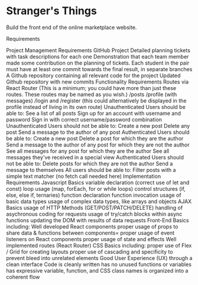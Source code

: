 # Stranger's Things

Build the front end of the online marketplace website.

Requirements

Project Management Requirements
GitHub Project
Detailed planning tickets with task descriptions for each one
Demonstration that each team member made some contribution on the planning of tickets.
Each student in the pair must have at least one commit towards the final result, in separate branches
A Github repository containing all relevant code for the project
Updated Github repository with new commits
Functionality Requirements
Routes via React Router (This is a minimum; you could have more than just these routes. These routes may be named as you wish.)
/posts
/profile (with messages)
/login and /register (this could alternatively be displayed in the profile instead of living in its own route)
Unauthenticated Users should be able to:
See a list of all posts
Sign up for an account with username and password
Sign in with correct username/password combination
Unauthenticated Users should not be able to:
Create a new post
Delete any post
Send a message to the author of any post
Authenticated Users should be able to:
Create a new post
Delete a post for which they are the author
Send a message to the author of any post for which they are not the author
See all messages for any post for which they are the author
See all messages they've received in a special view
Authenticated Users should not be able to:
Delete posts for which they are not the author
Send a message to themselves
All users should be able to:
Filter posts with a simple text matcher (no fetch call needed here)
Implementation Requirements
Javascript Basics
variable declaration (correct use of let and const)
loop usage (map, forEach, for or while loops)
control structures (if, else, else if, ternaries)
function declaration
function invocation
usage of basic data types
usage of complex data types, like arrays and objects
AJAX Basics
usage of HTTP Methods (GET/POST/PATCH/DELETE)
handling of asychronous coding for requests
usage of try/catch blocks within async functions
updating the DOM with results of data requests
Front-End Basics including:
Well developed React components
proper usage of props to share data & functions between components=
proper usage of event listeners on React components
proper usage of state and effects
Well implemented routes (React Router)
CSS Basics including:
proper use of Flex / Grid for creating layouts
proper use of cascading and specificity to prevent bleed into unrelated elements
Good User Experience (UX) through a clean interface
Code
is cleanly written
has no unused functions or variables
has expressive variable, function, and CSS class names
is organized into a coherent flow
